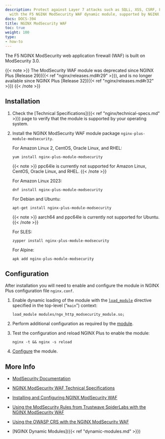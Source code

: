 ```yaml
---
description: Protect against Layer 7 attacks such as SQLi, XSS, CSRF, LFI, and RFI,
  with the F5 NGINX ModSecurity WAF dynamic module, supported by NGINX.
docs: DOCS-394
title: NGINX ModSecurity WAF
toc: true
weight: 100
type:
- how-to
---
```


The F5 NGINX ModSecurity web application firewall (WAF) is built on ModSecurity 3.0.

 {{< note >}} The ModSecurity WAF module was deprecated since NGINX Plus [Release 29]({{< ref "nginx/releases.md#r29" >}}), and is no longer available since NGINX Plus [Release 32]({{< ref "nginx/releases.md#r32" >}}) {{< /note >}}

## Installation

1. Check the [Technical Specifications]({{< ref "nginx/technical-specs.md" >}}) page to verify that the module is supported by your operating system.

2. Install the NGINX ModSecurity WAF module package `nginx-plus-module-modsecurity`.

   For Amazon Linux 2, CentOS, Oracle Linux, and RHEL:

   ```shell
   yum install nginx-plus-module-modsecurity
   ```

   {{< note >}} ppc64le is currently not supported for Amazon Linux, CentOS, Oracle Linux, and RHEL. {{< /note >}}

   For Amazon Linux 2023:

   ```shell
   dnf install nginx-plus-module-modsecurity
   ```

   For Debian and Ubuntu:

   ```shell
   apt-get install nginx-plus-module-modsecurity
   ```

   {{< note >}} aarch64 and ppc64le is currently not supported for Ubuntu.{{< /note >}}

   For SLES:

   ```shell
   zypper install nginx-plus-module-modsecurity
   ```

   For Alpine:

   ```shell
   apk add nginx-plus-module-modsecurity
   ```

## Configuration

After installation you will need to enable and configure the module in NGINX Plus configuration file `nginx.conf`.

1. Enable dynamic loading of the module with the [`load_module`](https://nginx.org/en/docs/ngx_core_module.html#load_module) directive specified in the top-level (“`main`”) context:

   ```nginx
   load_module modules/ngx_http_modsecurity_module.so;
   ```

2. Perform additional configuration as required by the [module](https://github.com/SpiderLabs/ModSecurity/wiki/Reference-Manual).

3. Test the configuration and reload NGINX Plus to enable the module:

   ```shell
   nginx -t && nginx -s reload
   ```

4. [Configure](https://docs.nginx.com/nginx-waf/admin-guide/nginx-plus-modsecurity-waf-installation-logging/) the module.

## More Info

- [ModSecurity Documentation](https://github.com/SpiderLabs/ModSecurity/wiki)

- [NGINX ModSecurity WAF Technical Specifications](https://docs.nginx.com/nginx-waf/technical-specs/)

- [Installing and Configuring NGINX ModSecurity WAF](https://docs.nginx.com/nginx-waf/admin-guide/nginx-plus-modsecurity-waf-installation-logging/)

- [Using the ModSecurity Rules from Trustwave SpiderLabs with the NGINX ModSecurity WAF](https://docs.nginx.com/nginx-waf/admin-guide/nginx-plus-modsecurity-waf-trustwave-spiderlabs-rules/)

- [Using the OWASP CRS with the NGINX ModSecurity WAF](https://docs.nginx.com/nginx-waf/admin-guide/nginx-plus-modsecurity-waf-owasp-crs/)

- [NGINX Dynamic Modules]({{< ref "dynamic-modules.md" >}})
